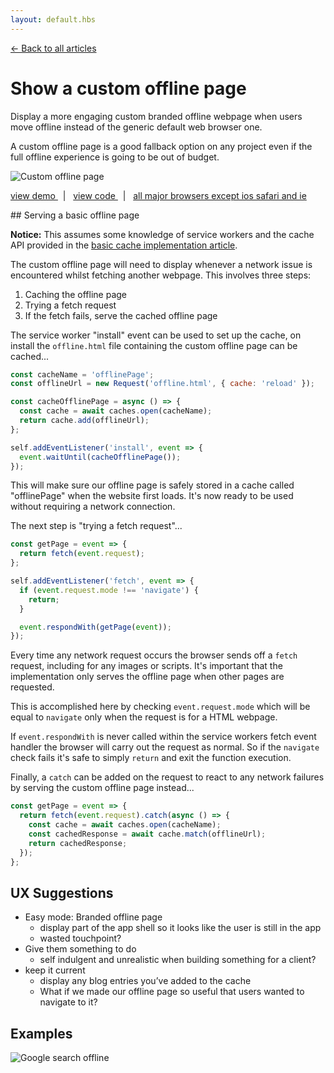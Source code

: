 ```yaml
---
layout: default.hbs
---
```


[&larr; Back to all articles](/)

# Show a custom offline page

<p class="subtitle">
  Display a more engaging custom branded offline webpage when users move offline
  instead of the generic default web browser one.
</p>

A custom offline page is a good fallback option on any project even if the full
offline experience is going to be out of budget.

![Custom offline page](/assets/custom-offline-page/offline-page.jpg)

<a href="https://custom-offline-page.glitch.me/">
  view demo
</a>
&nbsp; | &nbsp;
<a href="https://glitch.com/edit/#!/custom-offline-page">
  view code
</a>
&nbsp; | &nbsp;
<a href="https://caniuse.com/#search=caches">
  all major browsers except ios safari and ie
</a>

## Serving a basic offline page

<div class="callout">
  
  **Notice:** This assumes some knowledge of service workers and the cache API provided
  in the [basic cache implementation article](/a-basic-cache-implementation.html).

</div>

The custom offline page will need to display whenever a network issue is encountered
whilst fetching another webpage. This involves three steps:

1. Caching the offline page
2. Trying a fetch request
3. If the fetch fails, serve the cached offline page

The service worker "install" event can be used to set up the cache, on install the
`offline.html` file containing the custom offline page can be cached...

```javascript
const cacheName = 'offlinePage';
const offlineUrl = new Request('offline.html', { cache: 'reload' });

const cacheOfflinePage = async () => {
  const cache = await caches.open(cacheName);
  return cache.add(offlineUrl);
};

self.addEventListener('install', event => {
  event.waitUntil(cacheOfflinePage());
});
```

This will make sure our offline page is safely stored in a cache called "offlinePage"
when the website first loads. It's now ready to be used without requiring a network
connection.

The next step is "trying a fetch request"...

```javascript
const getPage = event => {
  return fetch(event.request);
};

self.addEventListener('fetch', event => {
  if (event.request.mode !== 'navigate') {
    return;
  }

  event.respondWith(getPage(event));
});
```

Every time any network request occurs the browser sends off a `fetch` request,
including for any images or scripts. It's important that the implementation only
serves the offline page when other pages are requested.

This is accomplished here by checking `event.request.mode` which will be equal to
`navigate` only when the request is for a HTML webpage.

If `event.respondWith` is never called within the service workers fetch event handler
the browser will carry out the request as normal. So if the `navigate` check fails
it's safe to simply `return` and exit the function execution.

Finally, a `catch` can be added on the request to react to any network failures by
serving the custom offline page instead...

```javascript
const getPage = event => {
  return fetch(event.request).catch(async () => {
    const cache = await caches.open(cacheName);
    const cachedResponse = await cache.match(offlineUrl);
    return cachedResponse;
  });
};
```

## UX Suggestions

- Easy mode: Branded offline page
  - display part of the app shell so it looks like the user is still in the app
  - wasted touchpoint?
- Give them something to do
  - self indulgent and unrealistic when building something for a client?
- keep it current
  - display any blog entries you’ve added to the cache
  - What if we made our offline page so useful that users wanted to navigate to it?

## Examples

![Google search offline](/assets/custom-offline-page/google.jpg)
